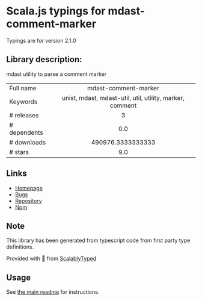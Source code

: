 
# Scala.js typings for mdast-comment-marker

Typings are for version 2.1.0

## Library description:
mdast utility to parse a comment marker

|                    |                 |
| ------------------ | :-------------: |
| Full name          | mdast-comment-marker |
| Keywords           | unist, mdast, mdast-util, util, utility, marker, comment |
| # releases         | 3 |
| # dependents       | 0.0 |
| # downloads        | 490976.3333333333 |
| # stars            | 9.0 |

## Links
- [Homepage](https://github.com/syntax-tree/mdast-comment-marker#readme)
- [Bugs](https://github.com/syntax-tree/mdast-comment-marker/issues)
- [Repository](https://github.com/syntax-tree/mdast-comment-marker)
- [Npm](https://www.npmjs.com/package/mdast-comment-marker)
    


## Note
This library has been generated from typescript code from first party type definitions.

Provided with :purple_heart: from [ScalablyTyped](https://github.com/oyvindberg/ScalablyTyped)

## Usage
See [the main readme](../../readme.md) for instructions.


